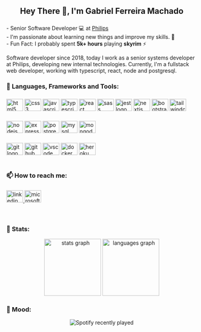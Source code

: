 <h2 align="center">Hey There 🤘, I'm Gabriel Ferreira Machado</h2>

###

<p align="left">- Senior Software Developer 💻 at <a href="https://www.linkedin.com/company/philips" target="_blank">Philips</a><br>- I'm passionate about learning new things and improve my skills. 💙<br>- Fun Fact: I probably spent <b>5k+ hours</b> playing <b>skyrim</b> ⚡</p>

<p align="left">Software developer since 2018, today I work as a senior systems developer at Philips, ​​developing new internal technologies. Currently, I'm a fullstack web developer, working with typescript, react, node and postgresql.</p>

###

<h3 align="left">🎯 Languages, Frameworks and Tools:</h3>

###

<div align="left">
  <img src="https://cdn.jsdelivr.net/gh/devicons/devicon/icons/html5/html5-original.svg" height="32" width="44" alt="html5 logo"  />
  <img src="https://cdn.jsdelivr.net/gh/devicons/devicon/icons/css3/css3-original.svg" height="32" width="44" alt="css3 logo"  />
  <img src="https://cdn.jsdelivr.net/gh/devicons/devicon/icons/javascript/javascript-original.svg" height="32" width="44" alt="javascript logo"  />
  <img src="https://cdn.jsdelivr.net/gh/devicons/devicon/icons/typescript/typescript-original.svg" height="32" width="44" alt="typescript logo"  />
  <img src="https://cdn.jsdelivr.net/gh/devicons/devicon/icons/react/react-original.svg" height="32" width="44" alt="react logo"  />
  <img src="https://cdn.jsdelivr.net/gh/devicons/devicon/icons/sass/sass-original.svg" height="32" width="44" alt="sass logo"  />
  <img src="https://cdn.jsdelivr.net/gh/devicons/devicon/icons/jest/jest-plain.svg" height="32" width="44" alt="jest logo"  />
  <img src="https://cdn.jsdelivr.net/gh/devicons/devicon/icons/nextjs/nextjs-original.svg" height="32" width="44" alt="nextjs logo"  />
  <img src="https://cdn.jsdelivr.net/gh/devicons/devicon/icons/bootstrap/bootstrap-original.svg" height="32" width="44" alt="bootstrap logo"  />
  <img src="https://cdn.jsdelivr.net/gh/devicons/devicon/icons/tailwindcss/tailwindcss-original-wordmark.svg" height="32" width="44" alt="tailwindcss logo"  />
</div>

###

<div align="left">
  <img src="https://cdn.jsdelivr.net/gh/devicons/devicon/icons/nodejs/nodejs-original.svg" height="32" width="44" alt="nodejs logo"  />
  <img src="https://cdn.jsdelivr.net/gh/devicons/devicon/icons/express/express-original.svg" height="32" width="44" alt="express logo"  />
  <img src="https://cdn.jsdelivr.net/gh/devicons/devicon/icons/postgresql/postgresql-original.svg" height="32" width="44" alt="postgresql logo"  />
  <img src="https://cdn.jsdelivr.net/gh/devicons/devicon/icons/mysql/mysql-original.svg" height="32" width="44" alt="mysql logo"  />
  <img src="https://cdn.jsdelivr.net/gh/devicons/devicon/icons/mongodb/mongodb-original.svg" height="32" width="44" alt="mongodb logo"  />
</div>

###

<div align="left">
  <img src="https://cdn.jsdelivr.net/gh/devicons/devicon/icons/git/git-original.svg" height="32" width="44" alt="git logo"  />
  <img src="https://cdn.jsdelivr.net/gh/devicons/devicon/icons/github/github-original.svg" height="32" width="44" alt="github logo"  />
  <img src="https://cdn.jsdelivr.net/gh/devicons/devicon/icons/vscode/vscode-original.svg" height="32" width="44" alt="vscode logo"  />
  <img src="https://cdn.jsdelivr.net/gh/devicons/devicon/icons/docker/docker-original.svg" height="32" width="44" alt="docker logo"  />
  <img src="https://cdn.jsdelivr.net/gh/devicons/devicon/icons/heroku/heroku-original.svg" height="32" width="44" alt="heroku logo"  />
</div>
<br>

###

<h3 align="left">📫 How to reach me:</h3>

###

<div align="left">
  <a href="https://www.linkedin.com/in/gabriel-ferreira-machado-0221ba15b" target="_blank">
    <img src="https://raw.githubusercontent.com/maurodesouza/profile-readme-generator/master/src/assets/icons/social/linkedin/default.svg" width="44" height="32" alt="linkedin logo"  />
  </a>
  <a href="mailto:gabriel.ferreira.machado@hotmail.com" target="_blank">
    <img src="https://raw.githubusercontent.com/maurodesouza/profile-readme-generator/master/src/assets/icons/social/microsoft-outlook/default.svg" width="44" height="32" alt="microsoft-outlook logo"  />
  </a>
</div>
<br><br>

<h3 align="left">💫 Stats:</h3>

<div align="center">
  <img src="https://github-readme-stats.vercel.app/api?hide_title=false&hide_rank=false&show_icons=true&include_all_commits=true&count_private=true&disable_animations=false&theme=dracula&locale=en&hide_border=false&username=thegfmachado" height="150" alt="stats graph"  />
  <img src="https://github-readme-stats.vercel.app/api/top-langs?locale=en&hide_title=false&layout=compact&card_width=320&langs_count=5&theme=dracula&hide_border=false&username=thegfmachado" height="150" alt="languages graph"  />
</div>

###
<h3 align="left">🎵 Mood:</h3>

<div align="center">
  <img src="https://spotify-recently-played-readme.vercel.app/api?user=21zmcgk2jxclpjijp73rottfq" alt="Spotify recently played"  />
</div>

###
